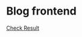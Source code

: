 # Blog frontend
[Check Result]([url](https://tangerine-salmiakki-6b6eff.netlify.app/)https://tangerine-salmiakki-6b6eff.netlify.app)
